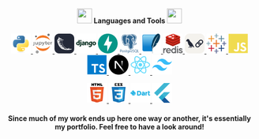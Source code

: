 <!--Languages & Tools --> 
<h4 align="center"> <img src="https://user-images.githubusercontent.com/74038190/212284087-bbe7e430-757e-4901-90bf-4cd2ce3e1852.gif" style=" width:30px; height:30px;" /> Languages and Tools <img src="https://user-images.githubusercontent.com/74038190/212284087-bbe7e430-757e-4901-90bf-4cd2ce3e1852.gif" style=" width:30px; height:30px;" /> </h4>
<div align="center"> 
   
  <a href="https://www.python.org" target="_blank"> <img src="https://raw.githubusercontent.com/devicons/devicon/55609aa5bd817ff167afce0d965585c92040787a/icons/python/python-original.svg" alt="python" width="40" height="40"/> </a> 
  <a href="https://jupyter.org/" target="_blank"> <img src="https://github.com/devicons/devicon/blob/master/icons/jupyter/jupyter-original-wordmark.svg" alt="jupyter" width="40" height="40"/> </a>
  <a href="https://flask.palletsprojects.com" target="_blank"> <img src="https://raw.githubusercontent.com/tandpfun/skill-icons/main/icons/Flask-Dark.svg" alt="flask" width="40" height="40"/> </a>
  <a href="https://www.djangoproject.com/" target="_blank"> <img src="https://raw.githubusercontent.com/devicons/devicon/master/icons/django/django-plain-wordmark.svg" alt="django" width="40" height="40"/> </a>
  <a href="https://fastapi.tiangolo.com/" target="_blank"> <img src="https://raw.githubusercontent.com/devicons/devicon/refs/heads/master/icons/fastapi/fastapi-original.svg" alt="fastapi" width="40" height="40"/> </a>
  <a href="https://www.postgresql.org/" target="_blank"> <img src="https://raw.githubusercontent.com/devicons/devicon/master/icons/postgresql/postgresql-plain-wordmark.svg" alt="PostgreSQL" width="40" height="40"/> </a>
  <a href="https://www.sqlite.org/index.html/" target="_blank"> <img src="https://github.com/devicons/devicon/blob/master/icons/sqlite/sqlite-original.svg" alt="SQLite" width="40" height="40"/> </a> 
  <a href="https://redis.io/" target="_blank"> <img src="https://raw.githubusercontent.com/devicons/devicon/refs/heads/master/icons/redis/redis-original-wordmark.svg" alt="redis" width="40" height="40"/> </a> 
<a href="https://www.langchain.com/" target="_blank"> <img src="https://raw.githubusercontent.com/LelouchFR/skill-icons/refs/heads/main/assets/langchain-light.svg" alt="langchain" width="40" height="40"/> </a> 
  <a href="https://www.tableau.com/" target="_blank"> <img src="https://raw.githubusercontent.com/rishavanand/github-profilinator/master/static/skills-assets/tableau.svg" alt="Tableau" width="40" height="40"/> </a>
  <a href="https://www.javascript.com/" target="_blank"> <img src="https://raw.githubusercontent.com/devicons/devicon/refs/heads/master/icons/javascript/javascript-plain.svg" alt="javascript" width="40" height="40"/> </a>
  <a href="https://www.typescriptlang.org/" target="_blank"> <img src="https://raw.githubusercontent.com/devicons/devicon/refs/heads/master/icons/typescript/typescript-original.svg" alt="typescript" width="40" height="40"/> </a>
  <a href="https://nextjs.org/" target="_blank"> <img src="https://raw.githubusercontent.com/devicons/devicon/refs/heads/master/icons/nextjs/nextjs-original.svg" alt="Next.js" width="40" height="40"/> </a>
  <a href="https://react.dev/" target="_blank"> <img src="https://raw.githubusercontent.com/devicons/devicon/55609aa5bd817ff167afce0d965585c92040787a/icons/react/react-original.svg" alt="react" width="40" height="40"/> </a>
  <a href="https://tailwindcss.com/" > <img src="https://github.com/devicons/devicon/blob/master/icons/tailwindcss/tailwindcss-original.svg" alt="tailwindcss" width="40" height="40" />
  <!--<a href="https://nextjs.org/" target="_blank"> <img src="https://raw.githubusercontent.com/tandpfun/skill-icons/refs/heads/main/icons/NextJS-Light.svg" alt="Next.js" width="40" height="40"/> </a>-->
  <a href="https://developer.mozilla.org/en-US/docs/Web/HTML" target="_blank"> <img src="https://github.com/devicons/devicon/blob/master/icons/html5/html5-original-wordmark.svg" alt="html5" width="40" height="40"/> </a>
  <a href="https://developer.mozilla.org/en-US/docs/Web/CSS" target="_blank"> <img src="https://github.com/devicons/devicon/blob/master/icons/css3/css3-original-wordmark.svg" alt="css3" width="40" height="40"/> </a>
  <a href="https://dart.dev/" target="_blank"> <img src="https://github.com/devicons/devicon/blob/master/icons/dart/dart-plain-wordmark.svg" alt="dart" width="40" height="40"/> </a>
  <a href="https://flutter.dev/" target="_blank"> <img src="https://github.com/devicons/devicon/blob/master/icons/flutter/flutter-original.svg" alt="flutter" width="40" height="40"/> </a>
   
</div>

<h4 align="center"> Since much of my work ends up here one way or another, it's essentially my portfolio. Feel free to have a look around! </h4>


<!---
kev065/kev065 is a ✨ special ✨ repository because its `README.md` (this file) appears on your GitHub profile.
You can click the Preview link to take a look at your changes.
--->
